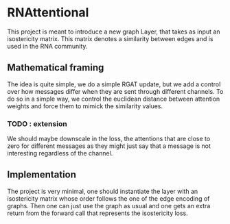 # RNAttentional

This project is meant to introduce a new graph Layer, that takes as input an 
isostericity matrix. This matrix denotes a similarity between edges and is used in 
the RNA community.

## Mathematical framing

The idea is quite simple, we do a simple RGAT update, but we add a control over
how messages differ when they are sent through different channels.
To do so in a simple way, we control the euclidean distance between attention weights
and force them to mimick the similarity values.

### TODO : extension 
We should maybe downscale in the loss, the attentions that are close to zero 
for different messages as they might just say that a message is not interesting 
regardless of the channel.

## Implementation
The project is very minimal, one should instantiate the layer with an isostericity
matrix whose order follows the one of the edge encoding of graphs.
Then one can just use the graph as usual and one gets an extra return 
from the forward call that represents the isostericity loss.


